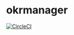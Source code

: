 # okrmanager

[![CircleCI](https://circleci.com/gh/nishantmadan26/okrmanager.svg?style=svg)](https://circleci.com/gh/nishantmadan26/okrmanager)
